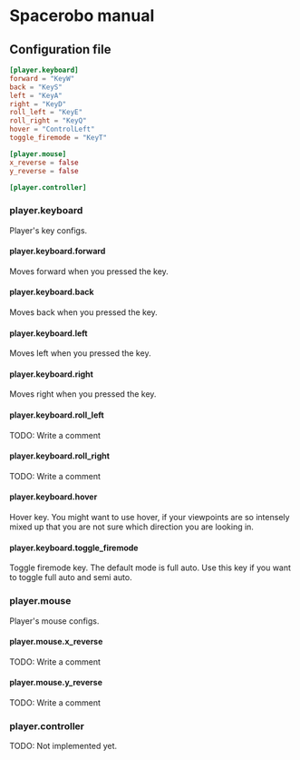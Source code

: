 # Spacerobo manual

## Configuration file

```toml
[player.keyboard]
forward = "KeyW"
back = "KeyS"
left = "KeyA"
right = "KeyD"
roll_left = "KeyE"
roll_right = "KeyQ"
hover = "ControlLeft"
toggle_firemode = "KeyT"

[player.mouse]
x_reverse = false
y_reverse = false

[player.controller]
```

### player.keyboard

Player's key configs.

#### player.keyboard.forward

Moves forward when you pressed the key.

#### player.keyboard.back

Moves back when you pressed the key.

#### player.keyboard.left

Moves left when you pressed the key.

#### player.keyboard.right

Moves right when you pressed the key.

#### player.keyboard.roll_left

TODO: Write a comment

#### player.keyboard.roll_right

TODO: Write a comment

#### player.keyboard.hover

Hover key. You might want to use hover, if your viewpoints are so intensely mixed up that you are not sure which direction you are looking in.

#### player.keyboard.toggle_firemode

Toggle firemode key. The default mode is full auto. Use this key if you want to toggle full auto and semi auto.

### player.mouse

Player's mouse configs.

#### player.mouse.x_reverse

TODO: Write a comment

#### player.mouse.y_reverse

TODO: Write a comment

### player.controller

TODO: Not implemented yet.
